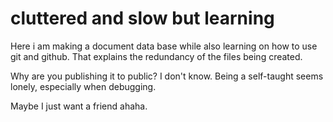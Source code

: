 # cluttered and slow but **learning**
Here i am making a document data base while also learning on how to use git and github.
That explains the redundancy of the files being created.

Why are you publishing it to public?
I don't know. Being a self-taught seems lonely, especially when debugging.

Maybe I just want a friend ahaha.